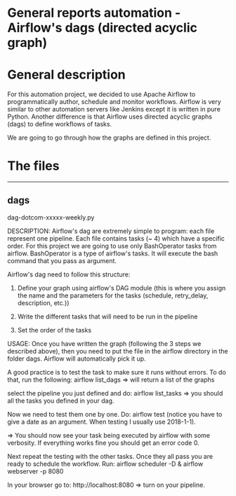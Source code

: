 # General reports automation - Airflow's dags (directed acyclic graph)

# General description

For this automation project, we decided to use Apache Airflow to programmatically
 author, schedule and monitor workflows. Airflow is very similar to other automation
 servers like Jenkins except it is written in pure Python. Another difference is
 that Airflow uses directed acyclic graphs (dags) to define workflows of tasks.

 We are going to go through how the graphs are defined in this project.


 # The files

------
dags
------

dag-dotcom-xxxxx-weekly.py

DESCRIPTION:
Airflow's dag are extremely simple to program: each file represent one pipeline.
Each file contains tasks (~ 4) which have a specific order.
For this project we are going to use only BashOperator tasks from airflow.
BashOperator is a type of airflow's tasks. It will execute the bash command that you
pass as argument.

Airflow's dag need to follow this structure:
1) Define your graph using airflow's DAG module (this is where you assign the name
  and the parameters for the tasks (schedule, retry_delay, description, etc.))

2) Write the different tasks that will need to be run in the pipeline

3) Set the order of the tasks

USAGE:
Once you have written the graph (following the 3 steps we described above), then
you need to put the file in the airflow directory in the folder dags.
Airflow will automatically pick it up.

A good practice is to test the task to make sure it runs without errors. To do
that, run the following:
airflow list_dags => will  return a list of the graphs

select the pipeline you just defined and do:
airflow list_tasks <name of your graph> => you should all the tasks you defined in
your dag.

Now we need to test them one by one. Do:
airflow test <name of your graph> <task1> <date>
(notice you have to give a date as an argument. When testing I usually use 2018-1-1).

=> You should now see your task being executed by airflow with some verbosity.
If everything works fine you should get an error code 0.

Next repeat the testing with the other tasks. Once they all pass you are ready to
schedule the workflow. Run:
airflow scheduler -D & airflow webserver -p 8080

In your browser go to: http://localhost:8080
=> turn on your pipeline.
